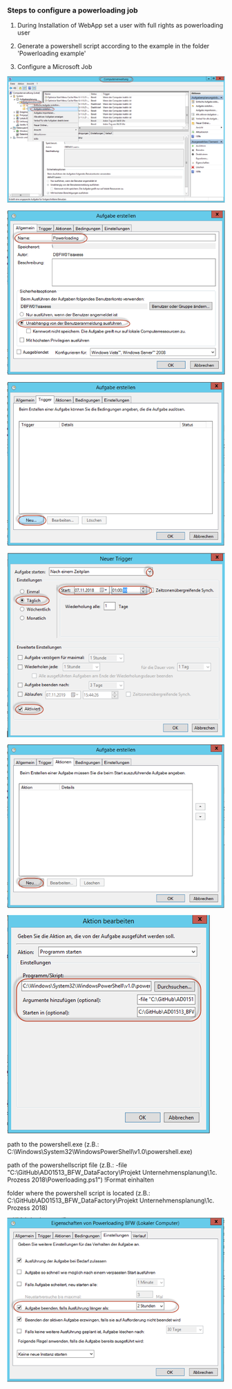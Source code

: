 
### Steps to configure a powerloading job

1. During Installation of WebApp set a user with full rights as powerloading user  

2. Generate a powershell script according to the example in the folder 'Powerloading example'

3. Configure a Microsoft Job

![Pic](images/a_Aufgabe.png)

![Pic](images/b_Name.png)

![Pic](images/c_Trigger.png)

![Pic](images/d_Zeitplan.png)

![Pic](images/e_Aktion.png)

![Pic](images/f_Pfade.png)

path to the powershell.exe (z.B.: C:\Windows\System32\WindowsPowerShell\v1.0\powershell.exe)

path of the powershellscript file (z.B.: -file "C:\GitHub\AD01513_BFW_DataFactory\Projekt Unternehmensplanung\1c. Prozess 2018\Powerloading.ps1") !Format einhalten

folder where the powershell script is located (z.B.: C:\GitHub\AD01513_BFW_DataFactory\Projekt Unternehmensplanung\1c. Prozess 2018)

![Pic](images/g_Timeout.png)


